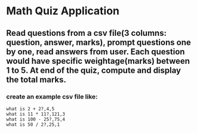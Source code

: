 # Math Quiz Application
## Read questions from a csv file(3 columns: question, answer, marks), prompt questions one by one, read answers from user. Each question would have specific weightage(marks) between 1 to 5. At end of the quiz, compute and display the total marks.
### create an example csv file like:
```
what is 2 + 2?,4,5
what is 11 * 11?,121,3
what is 100 - 25?,75,4
what is 50 / 2?,25,1

```
